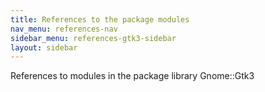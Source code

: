 ```yaml
---
title: References to the package modules
nav_menu: references-nav
sidebar_menu: references-gtk3-sidebar
layout: sidebar
---
```

References to modules in the package library Gnome::Gtk3
